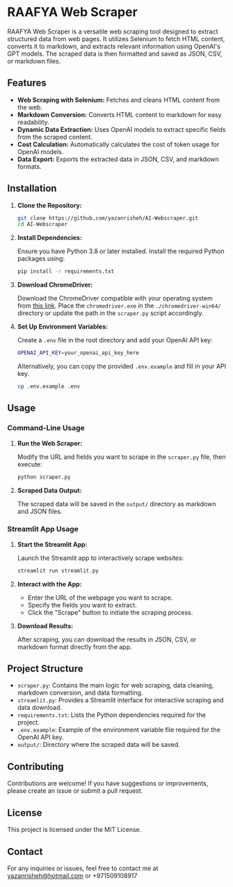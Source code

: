 # RAAFYA Web Scraper

RAAFYA Web Scraper is a versatile web scraping tool designed to extract structured data from web pages. It utilizes Selenium to fetch HTML content, converts it to markdown, and extracts relevant information using OpenAI's GPT models. The scraped data is then formatted and saved as JSON, CSV, or markdown files.

## Features

- **Web Scraping with Selenium:** Fetches and cleans HTML content from the web.
- **Markdown Conversion:** Converts HTML content to markdown for easy readability.
- **Dynamic Data Extraction:** Uses OpenAI models to extract specific fields from the scraped content.
- **Cost Calculation:** Automatically calculates the cost of token usage for OpenAI models.
- **Data Export:** Exports the extracted data in JSON, CSV, and markdown formats.

## Installation

1. **Clone the Repository:**

    ```bash
    git clone https://github.com/yazanrisheh/AI-Webscraper.git
    cd AI-Webscraper
    ```

2. **Install Dependencies:**

    Ensure you have Python 3.8 or later installed. Install the required Python packages using:

    ```bash
    pip install -r requirements.txt
    ```

3. **Download ChromeDriver:**

    Download the ChromeDriver compatible with your operating system from [this link](https://googlechromelabs.github.io/chrome-for-testing/). Place the `chromedriver.exe` in the `./chromedriver-win64/` directory or update the path in the `scraper.py` script accordingly.

4. **Set Up Environment Variables:**

    Create a `.env` file in the root directory and add your OpenAI API key:

    ```bash
    OPENAI_API_KEY=your_openai_api_key_here
    ```

    Alternatively, you can copy the provided `.env.example` and fill in your API key.

    ```bash
    cp .env.example .env
    ```

## Usage

### Command-Line Usage

1. **Run the Web Scraper:**

    Modify the URL and fields you want to scrape in the `scraper.py` file, then execute:

    ```bash
    python scraper.py
    ```

2. **Scraped Data Output:**

    The scraped data will be saved in the `output/` directory as markdown and JSON files.

### Streamlit App Usage

1. **Start the Streamlit App:**

    Launch the Streamlit app to interactively scrape websites:

    ```bash
    streamlit run streamlit.py
    ```

2. **Interact with the App:**

    - Enter the URL of the webpage you want to scrape.
    - Specify the fields you want to extract.
    - Click the "Scrape" button to initiate the scraping process.

3. **Download Results:**

    After scraping, you can download the results in JSON, CSV, or markdown format directly from the app.

## Project Structure

- `scraper.py`: Contains the main logic for web scraping, data cleaning, markdown conversion, and data formatting.
- `streamlit.py`: Provides a Streamlit interface for interactive scraping and data download.
- `requirements.txt`: Lists the Python dependencies required for the project.
- `.env.example`: Example of the environment variable file required for the OpenAI API key.
- `output/`: Directory where the scraped data will be saved.

## Contributing

Contributions are welcome! If you have suggestions or improvements, please create an issue or submit a pull request.

## License

This project is licensed under the MIT License.

## Contact

For any inquiries or issues, feel free to contact me at yazanrisheh@hotmail.com or +971509108917


